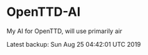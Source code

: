 # OpenTTD-AI
My AI for OpenTTD, will use primarily air

Latest backup: Sun Aug 25 04:42:01 UTC 2019
